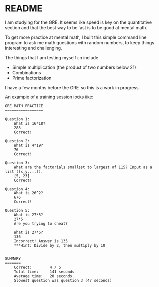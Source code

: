 README
======

I am studying for the GRE. It seems like speed is key on the quantitative section and that the best way to be fast is to be good at mental math. 

To get more practice at mental math, I built this simple command line program to ask me math questions with random numbers, to keep things interesting and challenging. 

The things that I am testing myself on include
- Simple multiplication (the product of two numbers below 21)
- Combinations
- Prime factorization

I have a few months before the GRE, so this is a work in progress.

An example of a training session looks like:
```
GRE MATH PRACTICE
=================

Question 1:
	What is 16*18?
	288
	Correct!

Question 2:
	What is 4*19?
	76
	Correct!

Question 3:
	What are the factorials smallest to largest of 115? Input as a list ([x,y,...]).
	[5, 23]
	Correct!

Question 4:
	What is 26^2?
	676
	Correct!

Question 5:
	What is 27*5?
	27*5
	Are you trying to cheat?

	What is 27*5?
	136
	Incorrect! Answer is 135
	***Hint: Divide by 2, then multiply by 10


SUMMARY
=======
	Correct:       	4 / 5 
	Total time:   	141 seconds	
	Average time: 	28 seconds	
	Slowest question was question 3 (47 seconds)
```
